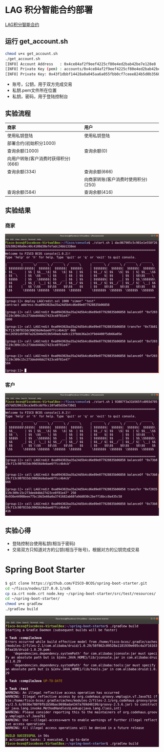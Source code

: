 # LAG 积分智能合约部署

[LAG积分智能合约](/LAGCredit.sol)

## 运行 get_account.sh 
```bash
chmod u+x get_account.sh
./get_account.sh
[INFO] Account Address   : 0x4ce84af2f9eef4225cf80e4ed2bab42be7e128e8
[INFO] Private Key (pem) : accounts/0x4ce84af2f9eef4225cf80e4ed2bab42be7e128e8.pem
[INFO] Private Key: 0x43f1dbbf14428a0a045aa6a055fbb0cf7ceee824b5d0b3560fe817cddcefc71a
```
* 账号，公钥，用于双方完成交易
* 私钥.pem文件所在位置
* 私钥，密码，用于登陆控制台

## 实验流程
| 商家 | 用户 |
| :------ | :------ |
|使用私钥登陆|使用私钥登陆|
|部署合约(初始积分1000)||
|查询余额(1000)|查询余额(0)|
|向用户转账(客户消费时获得积分)(666)||
|查询余额(334)|查询余额(666)|
||向商家转账(客户消费时使用积分)(250)|
|查询余额(584)|查询余额(416)|

## 实验结果
### 商家
![1](images/merchant.png)

### 客户
![2](images/customer.png)

## 实验心得
* 登陆控制台使用私钥(相当于密码)
* 交易双方只知道对方的公钥(相当于账号)，根据对方的公钥完成交易

# Spring Boot Starter

```bash
$ git clone https://github.com/FISCO-BCOS/spring-boot-starter.git
cd ~/fisco/nodes/127.0.0.1/sdk 
cp ca.crt node.crt node.key ~/spring-boot-starter/src/test/resources/
cd ~/spring-boot-starter/
chmod u+x gradlew
./gradlew build
```
![3](images/build.png)
